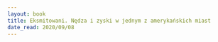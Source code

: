 ```yaml
---
layout: book
title: Eksmitowani. Nędza i zyski w jednym z amerykańskich miast
date_read: 2020/09/08
---
```

